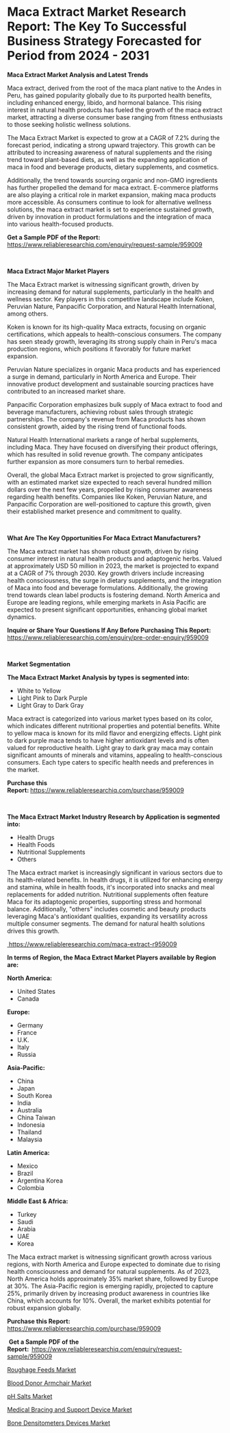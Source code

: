 <p><h1>Maca Extract Market Research Report: The Key To Successful Business Strategy Forecasted for Period from 2024 - 2031</h1></p><p><strong>Maca Extract Market Analysis and Latest Trends</strong></p>
<p><p>Maca extract, derived from the root of the maca plant native to the Andes in Peru, has gained popularity globally due to its purported health benefits, including enhanced energy, libido, and hormonal balance. This rising interest in natural health products has fueled the growth of the maca extract market, attracting a diverse consumer base ranging from fitness enthusiasts to those seeking holistic wellness solutions.</p><p>The Maca Extract Market is expected to grow at a CAGR of 7.2% during the forecast period, indicating a strong upward trajectory. This growth can be attributed to increasing awareness of natural supplements and the rising trend toward plant-based diets, as well as the expanding application of maca in food and beverage products, dietary supplements, and cosmetics. </p><p>Additionally, the trend towards sourcing organic and non-GMO ingredients has further propelled the demand for maca extract. E-commerce platforms are also playing a critical role in market expansion, making maca products more accessible. As consumers continue to look for alternative wellness solutions, the maca extract market is set to experience sustained growth, driven by innovation in product formulations and the integration of maca into various health-focused products.</p></p>
<p><strong>Get a Sample PDF of the Report:&nbsp;</strong> <a href="https://www.reliableresearchiq.com/enquiry/request-sample/959009?utm_campaign=1123&utm_medium=2&utm_source=Github&utm_content=ia&utm_term=08112024&utm_id=maca-extract">https://www.reliableresearchiq.com/enquiry/request-sample/959009</a></p>
<p>&nbsp;</p>
<p><strong>Maca Extract Major Market Players</strong></p>
<p><p>The Maca Extract market is witnessing significant growth, driven by increasing demand for natural supplements, particularly in the health and wellness sector. Key players in this competitive landscape include Koken, Peruvian Nature, Panpacific Corporation, and Natural Health International, among others.</p><p>Koken is known for its high-quality Maca extracts, focusing on organic certifications, which appeals to health-conscious consumers. The company has seen steady growth, leveraging its strong supply chain in Peru's maca production regions, which positions it favorably for future market expansion.</p><p>Peruvian Nature specializes in organic Maca products and has experienced a surge in demand, particularly in North America and Europe. Their innovative product development and sustainable sourcing practices have contributed to an increased market share.</p><p>Panpacific Corporation emphasizes bulk supply of Maca extract to food and beverage manufacturers, achieving robust sales through strategic partnerships. The company's revenue from Maca products has shown consistent growth, aided by the rising trend of functional foods.</p><p>Natural Health International markets a range of herbal supplements, including Maca. They have focused on diversifying their product offerings, which has resulted in solid revenue growth. The company anticipates further expansion as more consumers turn to herbal remedies.</p><p>Overall, the global Maca Extract market is projected to grow significantly, with an estimated market size expected to reach several hundred million dollars over the next few years, propelled by rising consumer awareness regarding health benefits. Companies like Koken, Peruvian Nature, and Panpacific Corporation are well-positioned to capture this growth, given their established market presence and commitment to quality.</p></p>
<p>&nbsp;</p>
<p><strong>What Are The Key Opportunities For Maca Extract Manufacturers?</strong></p>
<p><p>The Maca extract market has shown robust growth, driven by rising consumer interest in natural health products and adaptogenic herbs. Valued at approximately USD 50 million in 2023, the market is projected to expand at a CAGR of 7% through 2030. Key growth drivers include increasing health consciousness, the surge in dietary supplements, and the integration of Maca into food and beverage formulations. Additionally, the growing trend towards clean label products is fostering demand. North America and Europe are leading regions, while emerging markets in Asia Pacific are expected to present significant opportunities, enhancing global market dynamics.</p></p>
<p><strong>Inquire or Share Your Questions If Any Before Purchasing This Report:</strong> <a href="https://www.reliableresearchiq.com/enquiry/pre-order-enquiry/959009?utm_campaign=1123&utm_medium=2&utm_source=Github&utm_content=ia&utm_term=08112024&utm_id=maca-extract">https://www.reliableresearchiq.com/enquiry/pre-order-enquiry/959009</a></p>
<p>&nbsp;</p>
<p><strong>Market Segmentation</strong></p>
<p><strong>The Maca Extract Market Analysis by types is segmented into:</strong></p>
<p><ul><li>White to Yellow</li><li>Light Pink to Dark Purple</li><li>Light Gray to Dark Gray</li></ul></p>
<p><p>Maca extract is categorized into various market types based on its color, which indicates different nutritional properties and potential benefits. White to yellow maca is known for its mild flavor and energizing effects. Light pink to dark purple maca tends to have higher antioxidant levels and is often valued for reproductive health. Light gray to dark gray maca may contain significant amounts of minerals and vitamins, appealing to health-conscious consumers. Each type caters to specific health needs and preferences in the market.</p></p>
<p><strong>Purchase this Report:&nbsp;</strong><a href="https://www.reliableresearchiq.com/purchase/959009?utm_campaign=1123&utm_medium=2&utm_source=Github&utm_content=ia&utm_term=08112024&utm_id=maca-extract">https://www.reliableresearchiq.com/purchase/959009</a></p>
<p>&nbsp;</p>
<p><strong>The Maca Extract Market Industry Research by Application is segmented into:</strong></p>
<p><ul><li>Health Drugs</li><li>Health Foods</li><li>Nutritional Supplements</li><li>Others</li></ul></p>
<p><p>The Maca extract market is increasingly significant in various sectors due to its health-related benefits. In health drugs, it is utilized for enhancing energy and stamina, while in health foods, it's incorporated into snacks and meal replacements for added nutrition. Nutritional supplements often feature Maca for its adaptogenic properties, supporting stress and hormonal balance. Additionally, "others" includes cosmetic and beauty products leveraging Maca's antioxidant qualities, expanding its versatility across multiple consumer segments. The demand for natural health solutions drives this growth.</p></p>
<p><a href="https://www.reliableresearchiq.com/maca-extract-r959009?utm_campaign=1123&utm_medium=2&utm_source=Github&utm_content=ia&utm_term=08112024&utm_id=maca-extract">&nbsp;https://www.reliableresearchiq.com/maca-extract-r959009</a></p>
<p><strong>In terms of Region, the Maca Extract Market Players available by Region are:</strong></p>
<p>
    <p> <strong> North America: </strong>
        <ul>
            <li>United States</li>
            <li>Canada</li>
        </ul>
        </p> 
    <p> <strong> Europe: </strong>
        <ul>
            <li>Germany</li>
            <li>France</li>
            <li>U.K.</li>
            <li>Italy</li>
            <li>Russia</li>
        </ul>
        </p> 
    <p> <strong> Asia-Pacific: </strong>
        <ul>
            <li>China</li>
            <li>Japan</li>
            <li>South Korea</li>
            <li>India</li>
            <li>Australia</li>
            <li>China Taiwan</li>
            <li>Indonesia</li>
            <li>Thailand</li>
            <li>Malaysia</li>
        </ul>
        </p> 
    <p> <strong> Latin America: </strong>
        <ul>
            <li>Mexico</li>
            <li>Brazil</li>
            <li>Argentina Korea</li>
            <li>Colombia</li>
        </ul>
        </p> 
    <p> <strong> Middle East & Africa: </strong>
        <ul>
            <li>Turkey</li>
            <li>Saudi</li>
            <li>Arabia</li>
            <li>UAE</li>
            <li>Korea</li>
        </ul>
    </p>
    </p>
<p><p>The Maca extract market is witnessing significant growth across various regions, with North America and Europe expected to dominate due to rising health consciousness and demand for natural supplements. As of 2023, North America holds approximately 35% market share, followed by Europe at 30%. The Asia-Pacific region is emerging rapidly, projected to capture 25%, primarily driven by increasing product awareness in countries like China, which accounts for 10%. Overall, the market exhibits potential for robust expansion globally.</p></p>
<p><strong>Purchase this Report: </strong><a href="https://www.reliableresearchiq.com/purchase/959009?utm_campaign=1123&utm_medium=2&utm_source=Github&utm_content=ia&utm_term=08112024&utm_id=maca-extract">https://www.reliableresearchiq.com/purchase/959009</a></p>
<p>&nbsp;<strong>Get a Sample PDF of the Report:&nbsp;&nbsp;</strong><a href="https://www.reliableresearchiq.com/enquiry/request-sample/959009?utm_campaign=1123&utm_medium=2&utm_source=Github&utm_content=ia&utm_term=08112024&utm_id=maca-extract">https://www.reliableresearchiq.com/enquiry/request-sample/959009</a></p>
<p><strong></strong></p>
<p><p><a href="https://github.com/akrenkthongy/Market-Research-Report-List-1/blob/main/roughage-feeds-market.md?utm_campaign=1123&utm_medium=2&utm_source=Github&utm_content=ia&utm_term=08112024&utm_id=maca-extract">Roughage Feeds Market</a></p><p><a href="https://issuu.com/reportprime-2/docs/blood-donor-armchair-market-size-20_88b5d308405463?utm_campaign=1123&utm_medium=2&utm_source=Github&utm_content=ia&utm_term=08112024&utm_id=maca-extract">Blood Donor Armchair Market</a></p><p><a href="https://github.com/eleanore16mal/Market-Research-Report-List-1/blob/main/ph-salts-market.md?utm_campaign=1123&utm_medium=2&utm_source=Github&utm_content=ia&utm_term=08112024&utm_id=maca-extract">pH Salts Market</a></p><p><a href="https://issuu.com/reportprime-2/docs/medical-bracing-and-support-device-_b9177737924013?utm_campaign=1123&utm_medium=2&utm_source=Github&utm_content=ia&utm_term=08112024&utm_id=maca-extract">Medical Bracing and Support Device Market</a></p><p><a href="https://issuu.com/reportprime-2/docs/bone-densitometers-devices-market-s_e258cc19966148?utm_campaign=1123&utm_medium=2&utm_source=Github&utm_content=ia&utm_term=08112024&utm_id=maca-extract">Bone Densitometers Devices Market</a></p></p>